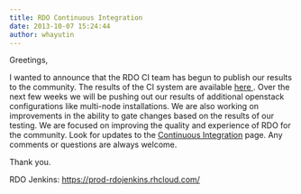 ```yaml
---
title: RDO Continuous Integration
date: 2013-10-07 15:24:44
author: whayutin
---
```


Greetings,  

I wanted to announce that the RDO CI team has begun to publish our results to the community.
The results of the CI system are available <a href= https://prod-rdojenkins.rhcloud.com/>here </a>.  Over the next few weeks we will be pushing out our results of additional openstack configurations like multi-node installations.  We are also working on improvements in the ability to gate changes based on the results of our testing.   We are focused on improving the quality and experience of RDO for the community.   Look for updates to the <a href=http://rdoproject.org/Continuous_Integration>Continuous Integration</a> page.  Any comments or questions are always welcome.  

Thank you.

RDO Jenkins: https://prod-rdojenkins.rhcloud.com/
